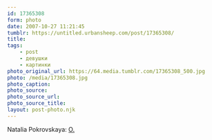 ```yaml
---
id: 17365308
form: photo
date: 2007-10-27 11:21:45
tumblr: https://untitled.urbansheep.com/post/17365308/
title:
tags:
    - post
    - девушки
    - картинки
photo_original_url: https://64.media.tumblr.com/17365308_500.jpg
photo: /media/17365308.jpg
photo_caption: 
photo_source:
photo_source_url:
photo_source_title:
layout: post-photo.njk
---
```


<p>Natalia Pokrovskaya: <a href="http://www.flickr.com/photos/shane_tracey/1677093708/in/pool-ru/">O.</a></p>
